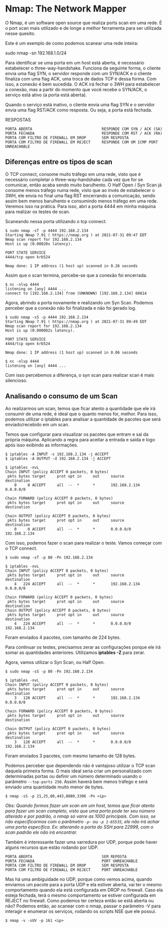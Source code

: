 # Nmap: The Network Mapper

O Nmap, é um software open source que realiza ports scan em uma rede. É o port scan mais utilizado e de longe a melhor ferramenta para ser utilizada nesse quesito.

Este é um exemplo de como podemos scanear uma rede inteira:

sudo nmap -sn 192.168.1.0/24

Para identificar se uma porta em um host está aberta, é necessário estabelecer o three-way-handshake. Funciona da seguinte forma, o cliente envia uma flag SYN, o servidor responde com um SYN/ACK e o cliente finaliza com uma flag ACK, uma troca de dados TCP é dessa forma. Com isso, a conexão é bem sucedida. O ACK irá fechar o 3WH para estabelecer a conexão, mas a partir do momento que você recebe o SYN/ACK, o serviço está ativo (a porta está aberta).

Quando o serviço está inativo, o cliente envia uma flag SYN e o servidor envia uma flag RST/ACK como resposta. Ou seja, a porta está fechada.

RESPOSTAS

```
PORTA ABERTA                               RESPONDE COM SYN / ACK (SA)
PORTA FECHADA                              RESPONDE COM RST / ACK (RA)
PORTA COM FILTRO DE FIREWALL EM DROP       SEM RESPOSTA
PORTA COM FILTRO DE FIREWALL EM REJECT     RESPONDE COM UM ICMP PORT UNREACHABLE
```

## Diferenças entre os tipos de scan

O TCP connect, consome muito tráfego em uma rede, visto que é necessário completar o three-way-handshake cada vez que for se comunicar, então acaba sendo muito barulhento. O Half Open / Syn Scan já consome menos tráfego numa rede, visto que ao invés de estabelecer o 3WH, ele envia no final uma flag RST encerrando a comunicação, sendo assim bem menos barulhento e consumindo menos tráfego em uma rede. Veremos isso na prática. Para isso, abri a porta 4444 em minha máquina para realizar os testes de scan.

Scaneando nessa porta utilizando o tcp connect.

```
$ sudo nmap -sT -p 4444 192.168.2.134
Starting Nmap 7.91 ( https://nmap.org ) at 2021-07-31 09:47 EDT
Nmap scan report for 192.168.2.134
Host is up (0.00020s latency).

PORT STATE SERVICE
4444/tcp open krb524

Nmap done: 1 IP address (1 host up) scanned in 0.26 seconds
```

Assim que o scan termina, percebe-se que a conexão foi encerrada.

```
$ nc -nlvp 4444
listening on [any] 4444 ...
connect to [192.168.2.134] from (UNKNOWN) [192.168.2.134] 60814
```

Agora, abrindo a porta novamente e realizando um Syn Scan. Podemos perceber que a conexão não foi finalizada e não foi gerado log.

```
$ sudo nmap -sS -p 4444 192.168.2.134
Starting Nmap 7.91 ( https://nmap.org ) at 2021-07-31 09:49 EDT
Nmap scan report for 192.168.2.134
Host is up (0.000082s latency).

PORT STATE SERVICE
4444/tcp open krb524

Nmap done: 1 IP address (1 host up) scanned in 0.06 seconds
```

```
$ nc -nlvp 4444
listening on [any] 4444 ...
```

Com isso percebemos a diferença, o syn scan para realizar scan é mais silencioso.

## Analisando o consumo de um Scan

Ao realizarmos um scan, temos que ficar atento a quantidade que ele irá consumir de uma rede, é ideal que o quanto menos for, melhor. Para isso, podemos utilizar o iptables para analisar a quantidade de pacotes que será enviado/recebido em um scan.

Temos que configurar para visualizar os pacotes que entram e sai da própria máquina. Aplicando a regra para aceitar a entrada e saída e logo após isso exibindo as informações.

```
$ iptables -A INPUT -s 192.168.2.134 -j ACCEPT
$ iptables -A OUTPUT -d 192.168.2.134 -j ACCEPT
```

```
$ iptables -nvL              
Chain INPUT (policy ACCEPT 0 packets, 0 bytes)
 pkts bytes target     prot opt in     out     source              destination
    0     0 ACCEPT     all  --  *      *       192.168.2.134       0.0.0.0/0 

Chain FORWARD (policy ACCEPT 0 packets, 0 bytes)
 pkts bytes target     prot opt in     out     source              destination

Chain OUTPUT (policy ACCEPT 0 packets, 0 bytes)
 pkts bytes target     prot opt in     out     source              destination 
    0     0 ACCEPT     all  --  *      *       0.0.0.0/0           192.168.2.134
```

Com isso, podemos fazer o scan para realizar o teste. Vamos começar com o TCP connect.

```
$ sudo nmap -sT -p 80 -Pn 192.168.2.134
```

```
$ iptables -nvL                                
Chain INPUT (policy ACCEPT 0 packets, 0 bytes)
 pkts bytes target     prot opt in     out     source              destination         
    4   224 ACCEPT     all  --  *      *       192.168.2.134       0.0.0.0/0    

Chain FORWARD (policy ACCEPT 0 packets, 0 bytes)
 pkts bytes target     prot opt in     out     source              destination     
Chain OUTPUT (policy ACCEPT 0 packets, 0 bytes)
 pkts bytes target     prot opt in     out     source              destination
    4   224 ACCEPT     all  --  *      *       0.0.0.0/0           192.168.2.134
```

Foram enviados 4 pacotes, com tamanho de 224 bytes.

Para continuar os testes, precisamos zerar as configurações porque ele irá somar as quantidades anteriores. Utilizamos **iptables -Z** para zerar.

Agora, vamos utilizar o Syn Scan, ou Half Open.

```
$ sudo nmap -sS -p 80 -Pn 192.168.2.134
```

```
$ iptables -nvL
Chain INPUT (policy ACCEPT 0 packets, 0 bytes)
 pkts bytes target     prot opt in     out     source              destination
    3   128 ACCEPT     all  --  *      *       192.168.2.134       0.0.0.0/0 

Chain FORWARD (policy ACCEPT 0 packets, 0 bytes)
 pkts bytes target     prot opt in     out     source              destination

Chain OUTPUT (policy ACCEPT 0 packets, 0 bytes)
 pkts bytes target     prot opt in     out     source              destination
    3   128 ACCEPT     all  --  *      *       0.0.0.0/0           192.168.2.134
```

Foram enviados 3 pacotes, com mesmo tamanho de 128 bytes.

Podemos perceber que dependendo não é vantajoso utilizar o TCP scan daquela primeira forma. O mais ideal seria criar um personalizado com determinadas portas ou definir um número determinado usando o parâmetro `--top-ports 250`. Assim haverá bem menos tráfego e será enviado uma quantidade muito menor de bytes.

```
$ nmap -sS -p 21,25,80,443,8080,3306 -Pn <ip>
```


*Obs: Quando formos fazer um scan em um host, temos que ficar atento para fazer um scan completo, visto que uma porta pode ter seu número alterado e por padrão, o nmap só varre as 1000 principais. Com isso, se não especificarmos com o parâmetro `-p-` ou `-p 1-65535`, ele não irá achar uma porta específica. Ex: alterando a porta do SSH para 22999, com o scan padrão ele não irá encontrar.*

Também é interessante fazer uma varredura por UDP, porque pode haver alguns recursos que estão rodando por UDP.

```
PORTA ABERTA                               SEM REPOSTA
PORTA FECHADA                              PORT UNREACHABLE
PORTA COM FILTRO DE FIREWALL EM DROP       SEM RESPOSTA
PORTA COM FILTRO DE FIREWALL EM REJECT     PORT UNREACHABLE
```

Mas há uma ambiguidade no UDP, porque como vemos acima, quando enviamos um pacote para a porta UDP e ela estiver aberta, vai ter o mesmo comportamento quando ela está configurada em DROP no firewall. Caso ela esteja fechada, terá o mesmo comportamento se estiver configurada em REJECT no firewall. Como podemos ter certeza então se está aberta ou não? Podemos então, ao scanear com o nmap, passar o parâmetro -V para interagir e enumerar os serviços, rodando os scripts NSE que ele possui.

```
$ nmap -v -sUV -p 161 <ip>
```